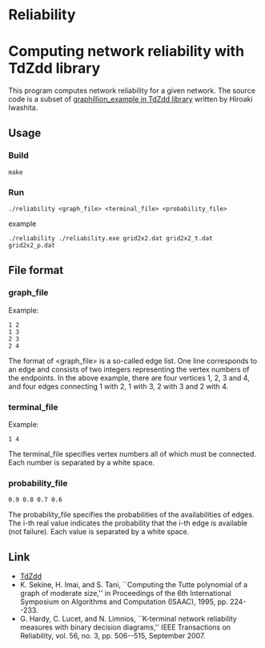 Reliability
=================

# Computing network reliability with TdZdd library

This program computes network reliability for a given network.
The source code is a subset of [graphillion_example in TdZdd library](https://github.com/kunisura/TdZdd/tree/master/apps/graphillion) written by Hiroaki Iwashita.

## Usage

### Build

```
make
```

### Run

```
./reliability <graph_file> <terminal_file> <probability_file>
```

example

```
./reliability ./reliability.exe grid2x2.dat grid2x2_t.dat grid2x2_p.dat
```

## File format

### graph_file

Example:

```
1 2
1 3
2 3
2 4
```

The format of <graph_file> is a so-called edge list. One line corresponds to an edge
and consists of two integers representing the vertex numbers of the endpoints.
In the above example, there are four vertices 1, 2, 3 and 4, and four edges
connecting 1 with 2, 1 with 3, 2 with 3 and 2 with 4.

### terminal_file

Example:

```
1 4
```

The terminal_file specifies vertex numbers all of which must be connected.
Each number is separated by a white space.

### probability_file

```
0.9 0.8 0.7 0.6
```

The probability_file specifies the probabilities of the availabilities of edges.
The i-th real value indicates the probability that the i-th edge is available (not failure).
Each value is separated by a white space.

## Link

* [TdZdd](https://github.com/kunisura/TdZdd/)
* K. Sekine, H. Imai, and S. Tani, ``Computing the Tutte polynomial of a graph
  of moderate size,'' in Proceedings of the 6th International Symposium
  on Algorithms and Computation (ISAAC), 1995, pp. 224--233.
* G. Hardy, C. Lucet, and N. Limnios, ``K-terminal network reliability measures
  with binary decision diagrams,'' IEEE Transactions on Reliability,
  vol. 56, no. 3, pp. 506--515, September 2007.
